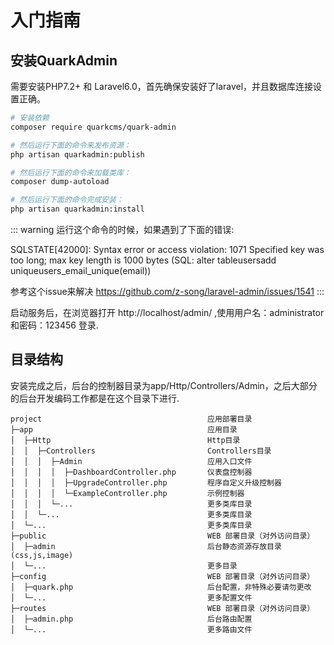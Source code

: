 # 入门指南

## 安装QuarkAdmin

需要安装PHP7.2+ 和 Laravel6.0，首先确保安装好了laravel，并且数据库连接设置正确。

``` bash
# 安装依赖
composer require quarkcms/quark-admin

# 然后运行下面的命令来发布资源：
php artisan quarkadmin:publish

# 然后运行下面的命令来加载类库：
composer dump-autoload

# 然后运行下面的命令完成安装：
php artisan quarkadmin:install
```

::: warning
运行这个命令的时候，如果遇到了下面的错误:

SQLSTATE[42000]: Syntax error or access violation: 1071 Specified key was too long; max key length is 1000 bytes (SQL: alter tableusersadd uniqueusers_email_unique(email))

参考这个issue来解决 https://github.com/z-song/laravel-admin/issues/1541
:::

启动服务后，在浏览器打开 http://localhost/admin/ ,使用用户名：administrator 和密码：123456 登录.

## 目录结构
安装完成之后，后台的控制器目录为app/Http/Controllers/Admin，之后大部分的后台开发编码工作都是在这个目录下进行.

``` code
project  									应用部署目录
├─app           							应用目录
│  ├─Http               					Http目录
│  │  ├─Controllers     					Controllers目录
│  │  │  ├─Admin          					应用入口文件
│  │  │  │	├─DashboardController.php       仪表盘控制器
│  │  │  │	├─UpgradeController.php         程序自定义升级控制器
│  │  │  │	└─ExampleController.php         示例控制器
│  │  │  └─...            					更多类库目录
│  │  └─...            						更多类库目录
│  └─...        							更多类库目录
├─public                					WEB 部署目录（对外访问目录）
│  ├─admin              					后台静态资源存放目录(css,js,image)
│  └─...          							更多目录
├─config                					WEB 部署目录（对外访问目录）
│  ├─quark.php              				后台配置，非特殊必要请勿更改
│  └─...          							更多配置文件
├─routes                					WEB 部署目录（对外访问目录）
│  ├─admin.php              				后台路由配置
│  └─...          							更多路由文件
```